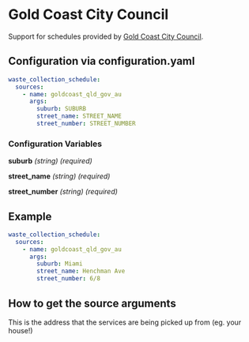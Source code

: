 # Gold Coast City Council

Support for schedules provided by [Gold Coast City Council](https://www.goldcoast.qld.gov.au/Services/Waste-recycling/Find-my-bin-day).

## Configuration via configuration.yaml

```yaml
waste_collection_schedule:
  sources:
    - name: goldcoast_qld_gov_au
      args:
        suburb: SUBURB
        street_name: STREET_NAME
        street_number: STREET_NUMBER
```

### Configuration Variables

**suburb**
*(string) (required)*

**street_name**
*(string) (required)*

**street_number**
*(string) (required)*

## Example

```yaml
waste_collection_schedule:
  sources:
    - name: goldcoast_qld_gov_au
      args:
        suburb: Miami
        street_name: Henchman Ave
        street_number: 6/8
```

## How to get the source arguments

This is the address that the services are being picked up from (eg. your house!)

